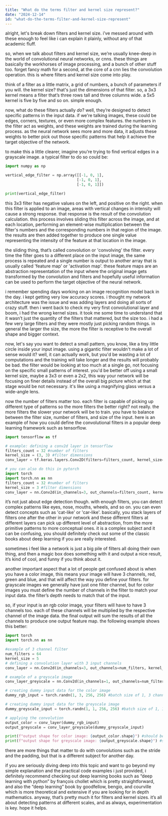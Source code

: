 ```yaml
---
title: "What do the terms filter and kernel size represent?"
date: "2024-12-14"
id: "what-do-the-terms-filter-and-kernel-size-represent"
---
```


alright, let's break down filters and kernel size. i’ve messed around with these enough to feel like i can explain it plainly, without any of that academic fluff.

so, when we talk about filters and kernel size, we’re usually knee-deep in the world of convolutional neural networks, or cnns. these things are basically the workhorses of image processing, and a bunch of other stuff too. forget fancy math for a second, at the core of a cnn lies the convolution operation. this is where filters and kernel size come into play.

think of a filter as a little matrix, a grid of numbers, a bunch of parameters if you will. the kernel size? that's just the dimensions of that filter. so, a 3x3 kernel means a filter that’s three rows tall and three columns wide. a 5x5 kernel is five by five and so on. simple enough.

now, what do these filters actually *do*? well, they’re designed to detect specific patterns in the input data. if we're talking images, these could be edges, corners, textures, or even more complex features. the numbers in the filter act as weights, and these weights are trained during the learning process. as the neural network sees more and more data, it adjusts these weights to better pick out those specific patterns that help it achieve the target objective of the network.

to make this a little clearer, imagine you're trying to find vertical edges in a grayscale image. a typical filter to do so could be:

```python
import numpy as np

vertical_edge_filter = np.array([[-1, 0, 1],
                                [-1, 0, 1],
                                [-1, 0, 1]])

print(vertical_edge_filter)

```

this 3x3 filter has negative values on the left, and positive on the right. when this filter is applied to an image, areas with vertical changes in intensity will cause a strong response. that response is the result of the convolution calculation. this process involves sliding this filter across the image, and at each location, performing an element-wise multiplication between the filter's numbers and the corresponding numbers in that region of the image. the results are then added together to produce one single value representing the intensity of the feature at that location in the image.

the sliding thing, that’s called convolution or 'convolving' the filter. every time the filter goes to a different place on the input image, the same process is repeated and a single number is output to another array that is usually called 'feature map' or 'activation map'. these feature maps are an abstraction representation of the input where the original image gets transformed by the convolution and filters and hopefully useful information can be used to perform the target objective of the neural network.

i remember spending days working on an image recognition model back in the day. i kept getting very low accuracy scores. i thought my network architecture was the issue and was adding layers and doing all sorts of crazy stuff. then i went back to check my very first convolutional layer and boom, i had the wrong kernel sizes. it took me some time to understand that it wasn’t just the quantity of the filters that mattered, but the size too. i had a few very large filters and they were mostly just picking random things. in general the larger the size, the more the filter is receptive to the overall shape and bigger context.

now, let's say you want to detect a small pattern, you know, like a tiny little circle inside your input image. using a gigantic filter wouldn't make a lot of sense would it? well, it can actually work, but you'd be wasting a lot of computations and the training will take longer and the results will probably be bad. the filter would be looking at too much at a single go, not focusing on the specific small patterns of interest. you'd be better off using a small kernel size, maybe a 3x3 or even a 2x2, this way your network will be focusing on finer details instead of the overall big picture which at that stage would be not necessary. it's like using a magnifying glass versus a wide-angle lens.

now the number of filters matter too. each filter is capable of picking up different type of patterns so the more filters the better right? not really. the more filters the slower your network will be to train. you have to balance between the filter size, number of filters, and size of the input. here is an example of how you could define the convolutional filters in a popular deep learning framework such as tensorflow.

```python
import tensorflow as tf

# example: defining a conv2d layer in tensorflow
filters_count = 32 #number of filters
kernel_size = (3, 3) #filter dimensions
conv_layer = tf.keras.layers.Conv2D(filters=filters_count, kernel_size=kernel_size, activation='relu')

# you can also do this in pytorch
import torch
import torch.nn as nn
filters_count = 32 #number of filters
kernel_size = 3 #filter dimensions
conv_layer = nn.Conv2d(in_channels=3, out_channels=filters_count, kernel_size=kernel_size, stride=1, padding=1)

```

it’s not just about edge detection though. with enough filters, you can detect complex patterns like eyes, nose, mouths, wheels, and so on. you can even detect concepts such as 'cat-like' or 'car-like'. basically, you stack layers of filters one after the other in your network and these different filters at different layers can pick up different level of abstraction, from the more primitive patterns to more conceptual ones. it is a complex subject and it can be confusing, you should definitely check out some of the classic books about deep learning if you are really interested.

sometimes i feel like a network is just a big pile of filters all doing their own thing, and then a magic box does something with it and output a nice result, it’s kind of cool, and funny if you think about it.

another important aspect that a lot of people get confused about is when you have a color image, this means your image will have 3 channels, red, green and blue, and that will affect the way you define your filters. for grayscale images we generally have just one filter channel, but for color images you must define the number of channels in the filter to match your input data. the filter’s depth needs to match that of the input.

so, if your input is an rgb color image, your filters will have to have 3 channels too. each of these channels will be multiplied by the respective channel of the image data. the final output will sum the results of all the channels to produce one output feature map. the following example shows this better:

```python
import torch
import torch.nn as nn

#example of 3 channel filter
num_filters = 64
kernel_size = 5
# defining a convolution layer with 3 input channels
conv_layer = nn.Conv2d(in_channels=3, out_channels=num_filters, kernel_size=kernel_size, stride=1, padding=2)

# example of a greyscale image
conv_layer_greyscale = nn.Conv2d(in_channels=1, out_channels=num_filters, kernel_size=kernel_size, stride=1, padding=2)

# creating dummy input data for the color image
dummy_rgb_input = torch.randn(1, 3, 256, 256) #batch size of 1, 3 channels, 256x256 image

# creating dummy input data for the greyscale image
dummy_greyscale_input = torch.randn(1, 1, 256, 256) #batch size of 1, 1 channels, 256x256 image

# applying the convolution
output_color = conv_layer(dummy_rgb_input)
output_greyscale = conv_layer_greyscale(dummy_greyscale_input)

print(f"output shape for color image: {output_color.shape}") #should be torch.Size([1, 64, 256, 256])
print(f"output shape for greyscale image: {output_greyscale.shape}") #should be torch.Size([1, 64, 256, 256])
```

there are more things that matter to do with convolutions such as the stride and the padding, but that is a different subject for another day.

if you are seriously diving deep into this topic and want to go beyond my simple explanation and the practical code examples i just provided, i definitely recommend checking out deep learning books such as “deep learning with python” by françois chollet which is pretty straightforward, and also the “deep learning” book by goodfellow, bengio, and courville which is more theoretical and extensive if you are looking for in depth mathematics.
anyway, that’s pretty much it for filters and kernel sizes. it’s all about detecting patterns at different scales, and as always, experimentation is key. hope it helps.
